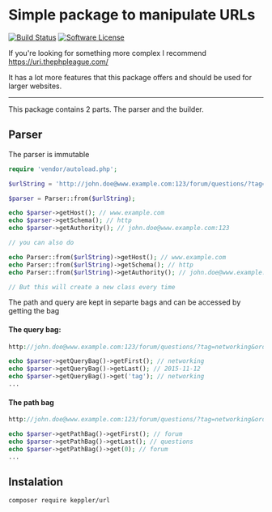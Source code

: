 # Simple package to manipulate URLs

[![Build Status](https://travis-ci.org/KepplerPl/url.svg?branch=master)](https://travis-ci.org/KepplerPl/url)
[![Software License](https://img.shields.io/badge/license-MIT-brightgreen.svg?style=flat-square)](LICENSE.md)

If you're looking for something more complex I recommend https://uri.thephpleague.com/

It has a lot more features that this package offers and should be used for larger websites.

-----

This package contains 2 parts. The parser and the builder.

## Parser

The parser is immutable

```php
require 'vendor/autoload.php';

$urlString = 'http://john.doe@www.example.com:123/forum/questions/?tag=networking&order=newest&date=2015-11-12#top';

$parser = Parser::from($urlString);

echo $parser->getHost(); // www.example.com
echo $parser->getSchema(); // http
echo $parser->getAuthority(); // john.doe@www.example.com:123

// you can also do

echo Parser::from($urlString)->getHost(); // www.example.com
echo Parser::from($urlString)->getSchema(); // http
echo Parser::from($urlString)->getAuthority(); // john.doe@www.example.com:123

// But this will create a new class every time
````

The path and query are kept in separte bags and can be accessed by getting the bag

#### The query bag:

```php
http://john.doe@www.example.com:123/forum/questions/?tag=networking&order=newest&date=2015-11-12#top

echo $parser->getQueryBag()->getFirst(); // networking
echo $parser->getQueryBag()->getLast(); // 2015-11-12
echo $parser->getQueryBag()->get('tag'); // networking
...
````

#### The path bag

```php
http://john.doe@www.example.com:123/forum/questions/?tag=networking&order=newest&date=2015-11-12#top

echo $parser->getPathBag()->getFirst(); // forum
echo $parser->getPathBag()->getLast(); // questions
echo $parser->getPathBag()->get(0); // forum
...
````


## Instalation

```bash
composer require keppler/url
````
